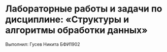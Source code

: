 # Лабораторные работы и задачи по дисциплине: «Структуры и алгоритмы обработки данных»
Выполнил: Гусев Никита БФИ1902
